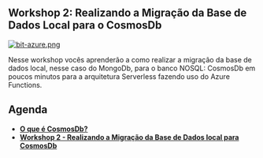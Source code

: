 ## Workshop 2: Realizando a Migração da Base de Dados Local para o CosmosDb

[![bit-azure.png](https://i.postimg.cc/ZKwS8SHj/bit-azure.png)](https://postimg.cc/vcxkyCp6)

Nesse workshop vocês aprenderão a como realizar a migração da base de dados local, nesse caso do MongoDb, para o banco NOSQL: CosmosDb em poucos minutos para a arquitetura Serverless fazendo uso do Azure Functions.

## Agenda 

- **[O que é CosmosDb?]()**
- **[Workshop 2 - Realizando a Migração da Base de Dados local para CosmosDb]()**
